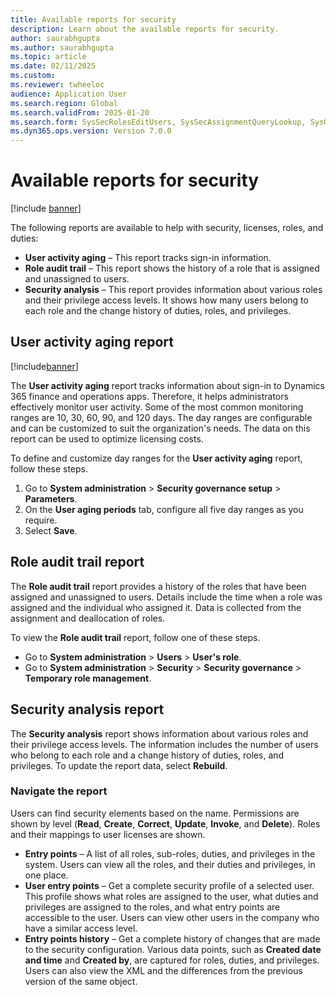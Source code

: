 ```yaml
---
title: Available reports for security 
description: Learn about the available reports for security.
author: saurabhgupta
ms.author: saurabhgupta
ms.topic: article
ms.date: 02/11/2025
ms.custom: 
ms.reviewer: twheeloc
audience: Application User
ms.search.region: Global
ms.search.validFrom: 2025-01-20
ms.search.form: SysSecRolesEditUsers, SysSecAssignmentQueryLookup, SysQueryForm, SysSecRoleExcludeUsers
ms.dyn365.ops.version: Version 7.0.0
---
```


# Available reports for security 

[!include [banner](../includes/banner.md)]

The following reports are available to help with security, licenses, roles, and duties:

- **User activity aging** – This report tracks sign-in information.
- **Role audit trail** – This report shows the history of a role that is assigned and unassigned to users.
- **Security analysis** – This report provides information about various roles and their privilege access levels. It shows how many users belong to each role and the change history of duties, roles, and privileges.

## User activity aging report

[!include[banner](../../../finance/includes/banner.md)]

The **User activity aging** report tracks information about sign-in to Dynamics 365 finance and operations apps. Therefore, it helps administrators effectively monitor user activity. Some of the most common monitoring ranges are 10, 30, 60, 90, and 120 days. The day ranges are configurable and can be customized to suit the organization's needs. The data on this report can be used to optimize licensing costs.

To define and customize day ranges for the **User activity aging** report, follow these steps.

1. Go to **System administration** \> **Security governance setup** \> **Parameters**.
1. On the **User aging periods** tab, configure all five day ranges as you require.
1. Select **Save**.

## Role audit trail report

The **Role audit trail** report provides a history of the roles that have been assigned and unassigned to users. Details include the time when a role was assigned and the individual who assigned it. Data is collected from the assignment and deallocation of roles.

To view the **Role audit trail** report, follow one of these steps.

- Go to **System administration** \> **Users** \> **User's role**.
- Go to **System administration** \> **Security** \> **Security governance** \> **Temporary role management**.

## Security analysis report

The **Security analysis** report shows information about various roles and their privilege access levels. The information includes the number of users who belong to each role and a change history of duties, roles, and privileges. To update the report data, select **Rebuild**.

### Navigate the report

Users can find security elements based on the name. Permissions are shown by level (**Read**, **Create**, **Correct**, **Update**, **Invoke**, and **Delete**). Roles and their mappings to user licenses are shown.

- **Entry points** – A list of all roles, sub-roles, duties, and privileges in the system. Users can view all the roles, and their duties and privileges, in one place.
- **User entry points** – Get a complete security profile of a selected user. This profile shows what roles are assigned to the user, what duties and privileges are assigned to the roles, and what entry points are accessible to the user. Users can view other users in the company who have a similar access level.
- **Entry points history** – Get a complete history of changes that are made to the security configuration. Various data points, such as **Created date and time** and **Created by**, are captured for roles, duties, and privileges. Users can also view the XML and the differences from the previous version of the same object.

